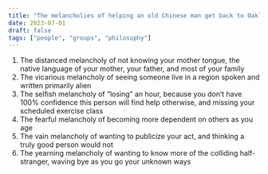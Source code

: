 ```yaml
---
title: "The melancholies of helping an old Chinese man get back to Oakland"
date: 2023-07-01
draft: false
tags: ["people", "groups", "philosophy"]
---
```

1. The distanced melancholy of not knowing your mother tongue, the native language of your mother, your father, and most of your family
2. The vicarious melancholy of seeing someone live in a region spoken and written primarily alien
3. The selfish melancholy of “losing” an hour, because you don’t have 100% confidence this person will find help otherwise, and missing your scheduled exercise class
4. The fearful melancholy of becoming more dependent on others as you age
5. The vain melancholy of wanting to publicize your act, and thinking a truly good person would not
6. The yearning melancholy of wanting to know more of the colliding half-stranger, waving bye as you go your unknown ways 